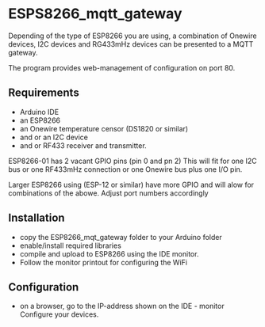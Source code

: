 # ESPS8266_mqtt_gateway

Depending of the type of ESP8266 you are using, a combination of Onewire devices, I2C devices and RG433mHz devices can be presented to a MQTT gateway.


The program provides web-management of configuration on port 80.


## Requirements

- Arduino IDE
- an ESP8266
- an Onewire temperature censor (DS1820 or similar)
- and or an I2C device
- and or RF433 receiver and transmitter.

ESP8266-01 has 2 vacant GPIO pins (pin 0 and pn 2) This will fit for one I2C bus or one RF433mHz connection or one Onewire bus plus one I/O pin.

Larger ESP8266 using (ESP-12 or similar) have more GPIO and will alow for combinations of the abowe. Adjust port numbers accordingly

## Installation

- copy the ESP8266_mqt_gateway folder to your Arduino folder
- enable/install required libraries
- compile and upload to ESP8266 using the IDE monitor.
- Follow the monitor printout for configuring the WiFi

## Configuration

- on a browser, go to the IP-address shown on the IDE - monitor
Configure your devices.

